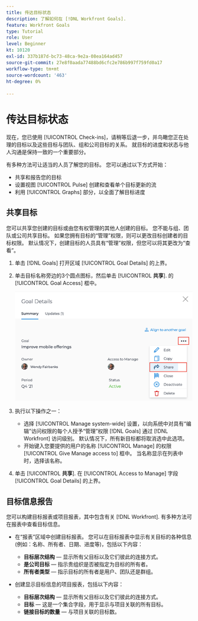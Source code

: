 ```yaml
---
title: 传达目标状态
description: 了解如何在 [!DNL Workfront Goals].
feature: Workfront Goals
type: Tutorial
role: User
level: Beginner
kt: 10120
exl-id: 337b187d-bc73-48ca-9e2a-08ea164ad457
source-git-commit: 27e8f0aada77488bd6cfc2e786b997f759fd0a17
workflow-type: tm+mt
source-wordcount: '463'
ht-degree: 0%

---
```


# 传达目标状态

现在，您已使用 [!UICONTROL Check-ins]，请稍等后退一步，并鸟瞰您正在处理的目标以及这些目标与团队、组和公司目标的关系。 就目标的进度和状态与他人沟通是保持一致的一个重要部分。

有多种方法可让适当的人员了解您的目标。 您可以通过以下方式开始：

* 共享和报告您的目标
* 设置视图 [!UICONTROL Pulse] 创建和查看单个目标更新的流
* 利用 [!UICONTROL Graphs] 部分，以全面了解目标进度

## 共享目标

您可以共享您创建的目标或由您有权管理的其他人创建的目标。 您不能与组、团队或公司共享目标。 如果您拥有目标的“管理”权限，则可以更改目标创建者的目标权限。 默认情况下，创建目标的人员具有“管理”权限，但您可以将其更改为“查看”。

1. 单击 [!DNL Goals] 打开区域 [!UICONTROL Goal Details] 的上界。

1. 单击目标名称旁边的3个圆点图标，然后单击 [!UICONTROL **共享**]. 的 [!UICONTROL Goal Access] 框中。

   ![Asss](assets/17-workfront-goals-share-a-goal.png)

1. 执行以下操作之一：

   * 选择 [!UICONTROL Manage system-wide] 设置，以向系统中对具有“编辑”访问权限的每个人授予“管理”权限 [!DNL Goals] 通过 [!DNL Workfront] 访问级别。 默认情况下，所有新目标都将取消选中此选项。
   * 开始键入您要提供的用户的名称 [!UICONTROL Manage] 的权限 [!UICONTROL Give Manage access to] 框中。 当名称显示在列表中时，选择该名称。

1. 单击 [!UICONTROL **共享**]. 在 [!UICONTROL Access to Manage] 字段 [!UICONTROL Goal Details] 的上界。

## 目标信息报告

您可以构建目标报表或项目报表，其中包含有关 [!DNL Workfront]. 有多种方法可在报表中查看目标信息。

* 在“报表”区域中创建目标报表。 您可以在目标报表中显示有关目标的各种信息(例如：名称、所有者、日期、进度等)，包括以下内容：

   * **目标层次结构** — 显示所有父目标以及它们彼此的连接方式。
   * **是公司目标** — 指示贵组织是否被指定为目标的所有者。
   * **所有者类型** — 指示目标的所有者是用户、团队还是群组。

* 创建显示目标信息的项目报表，包括以下内容：
   * **目标层次结构** — 显示所有父目标以及它们彼此的连接方式。
   * **目标** — 这是一个集合字段，用于显示与项目关联的所有目标。
   * **链接目标的数量** — 与项目关联的目标数。

